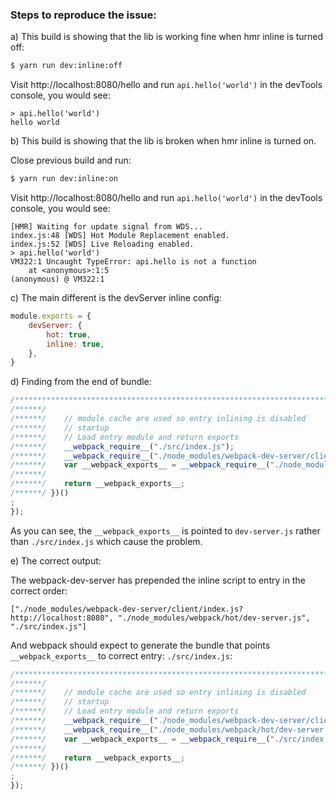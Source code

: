 ### Steps to reproduce the issue:

a) This build is showing that the lib is working fine when hmr inline is turned off:

```bash
$ yarn run dev:inline:off
```

Visit http://localhost:8080/hello and run `api.hello('world')` in the devTools console, you would see:

```
> api.hello('world')
hello world
```

b) This build is showing that the lib is broken when hmr inline is turned on.

Close previous build and run:

```bash
$ yarn run dev:inline:on
```

Visit http://localhost:8080/hello and run `api.hello('world')` in the devTools console, you would see:

```
[HMR] Waiting for update signal from WDS...
index.js:48 [WDS] Hot Module Replacement enabled.
index.js:52 [WDS] Live Reloading enabled.
> api.hello('world')
VM322:1 Uncaught TypeError: api.hello is not a function
    at <anonymous>:1:5
(anonymous) @ VM322:1
```

c) The main different is the devServer inline config:

```js
module.exports = {
    devServer: {
        hot: true,
        inline: true,
    },
}
```

d) Finding from the end of bundle:

```js
/************************************************************************/
/******/ 	
/******/ 	// module cache are used so entry inlining is disabled
/******/ 	// startup
/******/ 	// Load entry module and return exports
/******/ 	__webpack_require__("./src/index.js");
/******/ 	__webpack_require__("./node_modules/webpack-dev-server/client/index.js?http://localhost:8080");
/******/ 	var __webpack_exports__ = __webpack_require__("./node_modules/webpack/hot/dev-server.js");
/******/ 	
/******/ 	return __webpack_exports__;
/******/ })()
;
});
```

As you can see, the `__webpack_exports__` is pointed to `dev-server.js` rather than `./src/index.js` which cause the problem.

e) The correct output:

The webpack-dev-server has prepended the inline script to entry in the correct order:
```
["./node_modules/webpack-dev-server/client/index.js?http://localhost:8080", "./node_modules/webpack/hot/dev-server.js", "./src/index.js"]
```

And webpack should expect to generate the bundle that points  `__webpack_exports__` to correct entry: `./src/index.js`:


```js
/************************************************************************/
/******/ 	
/******/ 	// module cache are used so entry inlining is disabled
/******/ 	// startup
/******/ 	// Load entry module and return exports
/******/ 	__webpack_require__("./node_modules/webpack-dev-server/client/index.js?http://localhost:8080");
/******/ 	__webpack_require__("./node_modules/webpack/hot/dev-server.js");
/******/ 	var __webpack_exports__ = __webpack_require__("./src/index.js");
/******/ 	
/******/ 	return __webpack_exports__;
/******/ })()
;
});
```
